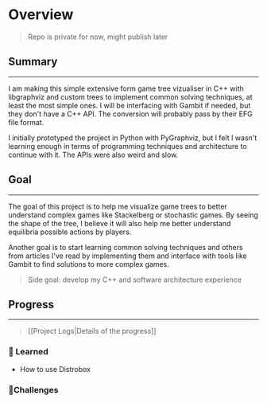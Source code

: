 # Overview
> Repo is private for now, might publish later

## Summary
---
I am making this simple extensive form game tree vizualiser in C++ with libgraphviz and custom trees to implement common solving techniques, at least the most simple ones. I will be interfacing with Gambit if needed, but they don't have a C++ API. The conversion will probably pass by their EFG file format.

I initially prototyped the project in Python with PyGraphviz, but I felt I wasn't learning enough in terms of programming techniques and architecture to continue with it. The APIs were also weird and slow.

## Goal
---
The goal of this project is to help me visualize game trees to better understand complex games like Stackelberg or stochastic games.
By seeing the shape of the tree, I believe it will also help me better understand equilibria possible actions by players.

Another goal is to start learning common solving techniques and others from articles I've read by implementing them and interface with tools like Gambit to find solutions to more complex games.

> Side goal: develop my C++ and software architecture experience

## Progress
---
> [[Project Logs|Details of the progress]]
### 📌 Learned 
- How to use Distrobox

### 🎯Challenges

